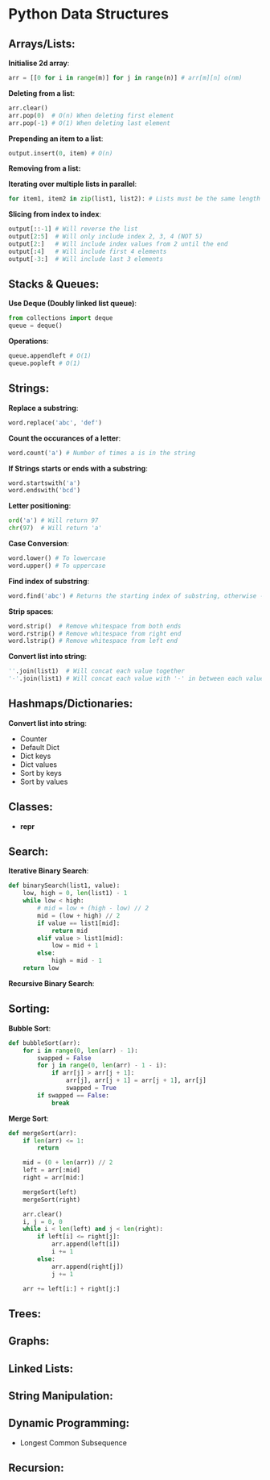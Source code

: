 # Python Data Structures

## Arrays/Lists:

**Initialise 2d array**:
```python
arr = [[0 for i in range(m)] for j in range(n)] # arr[m][n] o(nm)
```

**Deleting from a list**:
```python
arr.clear()
arr.pop(0)  # O(n) When deleting first element
arr.pop(-1) # O(1) When deleting last element
```

**Prepending an item to a list**: 
```python
output.insert(0, item) # O(n)
``` 

**Removing from a list:**

**Iterating over multiple lists in parallel**: 
```python
for item1, item2 in zip(list1, list2): # Lists must be the same length
```

**Slicing from index to index**: 
```python
output[::-1] # Will reverse the list
output[2:5]  # Will only include index 2, 3, 4 (NOT 5)
output[2:]   # Will include index values from 2 until the end
output[:4]   # Will include first 4 elements
output[-3:]  # Will include last 3 elements
```

## Stacks & Queues:

**Use Deque (Doubly linked list queue)**:
```python
from collections import deque
queue = deque()
```

**Operations**:
```python
queue.appendleft # O(1)
queue.popleft # O(1)
```

## Strings:

**Replace a substring**:
```python
word.replace('abc', 'def')
```

**Count the occurances of a letter**:
```python
word.count('a') # Number of times a is in the string
```

**If Strings starts or ends with a substring**:
```python
word.startswith('a')
word.endswith('bcd')
```

**Letter positioning**:
```python
ord('a') # Will return 97
chr(97)  # Will return 'a'
```

**Case Conversion**:
```python
word.lower() # To lowercase
word.upper() # To uppercase
```

**Find index of substring**:
```python
word.find('abc') # Returns the starting index of substring, otherwise -1 if not found
```

**Strip spaces**:
```python
word.strip()  # Remove whitespace from both ends
word.rstrip() # Remove whitespace from right end
word.lstrip() # Remove whitespace from left end
```

**Convert list into string**:
```python
''.join(list1)  # Will concat each value together
'-'.join(list1) # Will concat each value with '-' in between each value
```

## Hashmaps/Dictionaries:

**Convert list into string**:


* Counter
* Default Dict
* Dict keys
* Dict values
* Sort by keys
* Sort by values

## Classes:

* __repr__

## Search:

**Iterative Binary Search**:
```python
def binarySearch(list1, value):
    low, high = 0, len(list1) - 1
    while low < high:
        # mid = low + (high - low) // 2
        mid = (low + high) // 2
        if value == list1[mid]:
            return mid
        elif value > list1[mid]:
            low = mid + 1
        else:
            high = mid - 1
    return low
```

**Recursive Binary Search**:

## Sorting:

**Bubble Sort**:
```python
def bubbleSort(arr):
    for i in range(0, len(arr) - 1):
        swapped = False
        for j in range(0, len(arr) - 1 - i):
            if arr[j] > arr[j + 1]:
                arr[j], arr[j + 1] = arr[j + 1], arr[j]
                swapped = True
        if swapped == False:
            break
```
**Merge Sort**:
```python
def mergeSort(arr): 
    if len(arr) <= 1: 
        return

    mid = (0 + len(arr)) // 2
    left = arr[:mid] 
    right = arr[mid:] 

    mergeSort(left) 
    mergeSort(right) 

    arr.clear()
    i, j = 0, 0
    while i < len(left) and j < len(right):
        if left[i] <= right[j]:
            arr.append(left[i])
            i += 1
        else:
            arr.append(right[j])
            j += 1            

    arr += left[i:] + right[j:]
```

## Trees:

## Graphs:

## Linked Lists:

## String Manipulation:

## Dynamic Programming:

* Longest Common Subsequence

## Recursion:

